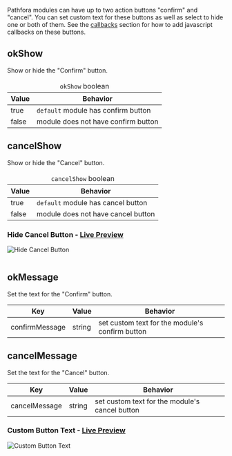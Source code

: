 Pathfora modules can have up to two action buttons "confirm" and "cancel". You can set custom text for these buttons as well as select to hide one or both of them. See the [callbacks](/callbacks) section for how to add javascript callbacks on these buttons.

## okShow

Show or hide the "Confirm" button.

<table>
  <thead>
    <tr>
      <td colspan="2" align="center"><code>okShow</code> boolean</td>
    </tr>
    <tr>
      <th>Value</th>
      <th>Behavior</th>
    </tr>
  </thead>
  
  <tr>
    <td>true</td>
    <td><code>default</code> module has confirm button</td>
  </tr>
  <tr>
    <td>false</td>
    <td>module does not have confirm button</td>
  </tr>
</table>


## cancelShow

Show or hide the "Cancel" button.

<table>
  <thead>
    <tr>
      <td colspan="2" align="center"><code>cancelShow</code> boolean</td>
    </tr>
    <tr>
      <th>Value</th>
      <th>Behavior</th>
    </tr>
  </thead>
  
  <tr>
    <td>true</td>
    <td><code>default</code> module has cancel button</td>
  </tr>
  <tr>
    <td>false</td>
    <td>module does not have cancel button</td>
  </tr>
</table>

<h3>Hide Cancel Button - <a href="../../examples/preview/customization/buttons/cancelShow.html" target="_blank">Live Preview</a></h3>

![Hide Cancel Button](../examples/img/customization/buttons/cancelShow.png)

<pre data-src="../../examples/src/customization/buttons/cancelShow.js"></pre>


## okMessage

Set the text for the "Confirm" button.

<table>
  <thead>
    <tr>
      <th>Key</th>
      <th>Value</th>
      <th>Behavior</th>
    </tr>
  </thead>
  
  <tr>
    <td>confirmMessage</td>
    <td>string</td>
    <td>set custom text for the module's confirm button</td>
  </tr>
</table>


## cancelMessage

Set the text for the "Cancel" button.

<table>
  <thead>
    <tr>
      <th>Key</th>
      <th>Value</th>
      <th>Behavior</th>
    </tr>
  </thead>
  
  <tr>
    <td>cancelMessage</td>
    <td>string</td>
    <td>set custom text for the module's cancel button</td>
  </tr>
</table>

<h3>Custom Button Text - <a href="../../examples/preview/customization/buttons/buttonMessage.html" target="_blank">Live Preview</a></h3>

![Custom Button Text](../examples/img/customization/buttons/buttonMessage.png)

<pre data-src="../../examples/src/customization/buttons/buttonMessage.js"></pre>
